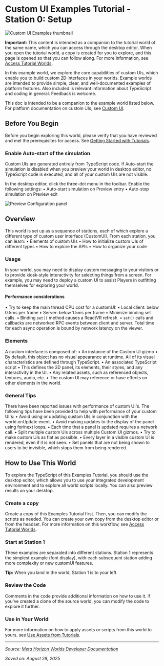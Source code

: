 # Custom UI Examples Tutorial - Station 0: Setup

![Custom UI Examples thumbnail](https://scontent-hou1-1.xx.fbcdn.net/v/t39.2365-6/475919694_646003171270971_7027298327403430135_n.png?_nc_cat=101&ccb=1-7&_nc_sid=e280be&_nc_ohc=Mqkmo6BbNF4Q7kNvwGPpAHh&_nc_oc=AdlvexOiukviIynIjIu_rNDDXUi-r2m9OHWbmludqXU1WWsqARgZuyctOX5LrefQ-Lc&_nc_zt=14&_nc_ht=scontent-hou1-1.xx&_nc_gid=RbVaNGz9gjwm2XGZX_6DPw&oh=00_AfXnEymYfmtFu1gv7_BCKQso5KIAAT9JB2Zs9JUIgCLvaQ&oe=68CB)

**Important:** This content is intended as a companion to the tutorial world of the same name, which you can access through the desktop editor. When you open the tutorial world, a copy is created for you to explore, and this page is opened so that you can follow along. For more information, see [Access Tutorial Worlds](https://developers.meta.com/horizon-worlds/learn/documentation/tutorial-worlds/getting-started-with-tutorials/access-tutorial-worlds).

In this example world, we explore the core capabilities of custom UIs, which enable you to build custom 2D interfaces in your worlds. Example worlds are intended to provide simple, clear, and well-documented examples of platform features. Also included is relevant information about TypeScript and coding in general. Feedback is welcome.

This doc is intended to be a companion to the example world listed below. For platform documentation on custom UIs, see [Custom UI](https://developers.meta.com/horizon-worlds/learn/documentation/typescript/api-references-and-examples/custom-ui/).

## Before You Begin

Before you begin exploring this world, please verify that you have reviewed and met the prerequisites for access. See [Getting Started with Tutorials](https://developers.meta.com/horizon-worlds/learn/documentation/tutorial-worlds/getting-started-with-tutorials/tutorial-prerequisites).

### Enable Auto-start of the simulation

Custom UIs are generated entirely from TypeScript code. If Auto-start the simulation is disabled when you preview your world in desktop editor, no TypeScript code is executed, and all of your custom UIs are not visible.

In the desktop editor, click the three-dot menu in the toolbar. Enable the following settings:
• Auto-start simulation on Preview entry
• Auto-stop simulation on Preview exit

![Preview Configuration panel](https://scontent-hou1-1.xx.fbcdn.net/v/t39.2365-6/481781953_667154415822513_6557476269878662057_n.png?_nc_cat=110&ccb=1-7&_nc_sid=e280be&_nc_ohc=NmquMVDI814Q7kNvwEtSwL6&_nc_oc=AdkD612H6hEcriCFOaQKBVxf_mIz9Gt0YfzjnkhORX0tku03_EG5cVCMj6E_Ldu6bXE&_nc_zt=14&_nc_ht=scontent-hou1-1.xx&_nc_gid=RbVaNGz9gjwm2XGZX_6DPw&oh=00_AfUt1ye5HsfOo8M6FENGDh)

## Overview

This world is set up as a sequence of stations, each of which explore a different type of custom user interface (CustomUI). From each station, you can learn:
• Elements of custom UIs
• How to initialize custom UIs of different types
• How to explore the APIs
• How to organize your code

### Usage

In your world, you may need to display custom messaging to your visitors or to provide kiosk-style interactivity for selecting things from a screen. For example, you may need to deploy a custom UI to assist Players in outfitting themselves for exploring your world.

#### Performance considerations

• Try to keep the main thread CPU cost for a customUI:
  • Local client: below 0.5ms per frame
  • Server: below 1.5ms per frame
• Minimize binding set calls.
  • Binding `set()` method causes a ReactVR refresh.
  • `set()` calls and callbacks are networked RPC events between client and server. Total time for each async operation is bound by network latency on the viewer.

### Elements

A custom interface is composed of:
• An instance of the Custom UI gizmo
  • By default, this object has no visual appearance at runtime. All of its visual characteristics are defined through TypeScript.
• An associated TypeScript script
  • This defines the 2D panel, its elements, their styles, and any interactivity in the UI.
• Any related assets, such as referenced objects, textures, audio, etc.
  • The custom UI may reference or have effects on other elements in the world.

### General Tips

There have been reported issues with performance of custom UI's. The following tips have been provided to help with performance of your custom UI's:
• Avoid using or updating custom UIs in conjunction with the world.onUpdate event.
• Avoid making updates to the display of the panel using for/next loops.
• Each time that a panel is updated requires a network call.
• Split multiple custom UIs across multiple Custom UI gizmos.
• Try to make custom UIs as flat as possible.
  • Every layer in a visible custom UI is rendered, even if it is not seen.
  • Set panels that are not being shown to users to be invisible, which stops them from being rendered.

## How to Use This World

To explore the TypeScript of this Examples Tutorial, you should use the desktop editor, which allows you to use your integrated development environment and to explore all world scripts locally. You can also preview results on your desktop.

### Create a copy

Create a copy of this Examples Tutorial first. Then, you can modify the scripts as needed. You can create your own copy from the desktop editor or from the headset. For more information on this workflow, see [Access Tutorial Worlds](https://developers.meta.com/horizon-worlds/learn/documentation/tutorial-worlds/getting-started-with-tutorials/access-tutorial-worlds).

### Start at Station 1

These examples are separated into different stations. Station 1 represents the simplest example (font display), with each subsequent station adding more complexity or new customUI features.

**Tip:** When you land in the world, Station 1 is to your left.

### Review the Code

Comments in the code provide additional information on how to use it. If you've created a clone of the source world, you can modify the code to explore it further.

### Use in Your World

For more information on how to apply assets or scripts from this world to yours, see [Use Assets from Tutorials](https://developers.meta.com/horizon-worlds/learn/documentation/tutorial-worlds/getting-started-with-tutorials/use-assets-from-tutorials).

---

*Source: [Meta Horizon Worlds Developer Documentation](https://developers.meta.com/horizon-worlds/learn/documentation/tutorial-worlds/custom-ui-examples-tutorial/)*

*Saved on: August 28, 2025*
